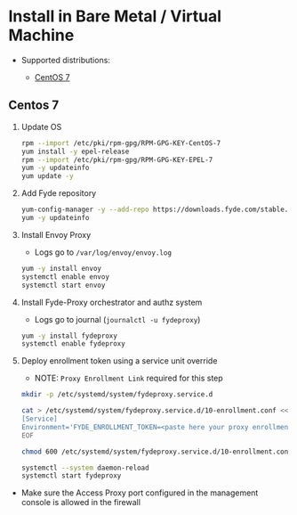 # Install in Bare Metal / Virtual Machine

- Supported distributions:

  - [CentOS 7](##centos-7)

## Centos 7

1. Update OS

    ```sh
    rpm --import /etc/pki/rpm-gpg/RPM-GPG-KEY-CentOS-7
    yum install -y epel-release
    rpm --import /etc/pki/rpm-gpg/RPM-GPG-KEY-EPEL-7
    yum -y updateinfo
    yum update -y
    ```

1. Add Fyde repository

    ```sh
    yum-config-manager -y --add-repo https://downloads.fyde.com/stable.repo
    yum -y updateinfo
    ```

1. Install Envoy Proxy

    - Logs go to `/var/log/envoy/envoy.log`

    ```sh
    yum -y install envoy
    systemctl enable envoy
    systemctl start envoy
    ```

1. Install Fyde-Proxy orchestrator and authz system

    - Logs go to journal (`journalctl -u fydeproxy`)

    ```sh
    yum -y install fydeproxy
    systemctl enable fydeproxy
    ```

1. Deploy enrollment token using a service unit override

    - NOTE: `Proxy Enrollment Link` required for this step

    ```sh
    mkdir -p /etc/systemd/system/fydeproxy.service.d

    cat > /etc/systemd/system/fydeproxy.service.d/10-enrollment.conf <<EOF
    [Service]
    Environment='FYDE_ENROLLMENT_TOKEN=<paste here your proxy enrollment link>'
    EOF

    chmod 600 /etc/systemd/system/fydeproxy.service.d/10-enrollment.conf

    systemctl --system daemon-reload
    systemctl start fydeproxy
    ```

- Make sure the Access Proxy port configured in the management console is allowed in the firewall
